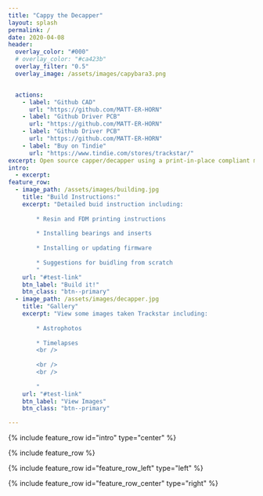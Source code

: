 ```yaml
---
title: "Cappy the Decapper"
layout: splash
permalink: /
date: 2020-04-08
header:
  overlay_color: "#000"
  # overlay_color: "#ca423b"
  overlay_filter: "0.5"
  overlay_image: /assets/images/capybara3.png


  actions:
    - label: "Github CAD"
      url: "https://github.com/MATT-ER-HORN"
    - label: "Github Driver PCB" 
      url: "https://github.com/MATT-ER-HORN" 
    - label: "Github Driver PCB" 
      url: "https://github.com/MATT-ER-HORN"   
    - label: "Buy on Tindie"
      url: "https://www.tindie.com/stores/trackstar/" 
excerpt: Open source capper/decapper using a print-in-place compliant mechanism and two stepper motors
intro: 
  - excerpt: 
feature_row:
  - image_path: /assets/images/building.jpg
    title: "Build Instructions:"
    excerpt: "Detailed buid instruction including:
	
		* Resin and FDM printing instructions
		
		* Installing bearings and inserts
		
		* Installing or updating firmware
		
		* Suggestions for buidling from scratch
		"
    url: "#test-link"
    btn_label: "Build it!"
    btn_class: "btn--primary"
  - image_path: /assets/images/decapper.jpg
    title: "Gallery"
    excerpt: "View some images taken Trackstar including:
	
		* Astrophotos
		
		* Timelapses 
		<br />
		
		<br /> 
		<br /> 
		
		"
    url: "#test-link"
    btn_label: "View Images"
    btn_class: "btn--primary"

---
```


{% include feature_row id="intro" type="center" %}

{% include feature_row %}

{% include feature_row id="feature_row_left" type="left" %}

{% include feature_row id="feature_row_center" type="right" %}

<!-- {% include feature_row id="feature_row_center" type="center" %} --> 